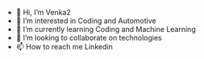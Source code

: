 - 👋 Hi, I’m Venka2
- 👀 I’m interested in Coding and Automotive
- 🌱 I’m currently learning Coding and Machine Learning
- 💞️ I’m looking to collaborate on technologies 
- 📫 How to reach me Linkedin

<!---
Venka2Sriram/Venka2Sriram is a ✨ special ✨ repository because its `README.md` (this file) appears on your GitHub profile.
You can click the Preview link to take a look at your changes.
--->

